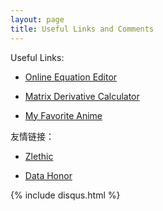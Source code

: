 ```yaml
---
layout: page
title: Useful Links and Comments
---
```


Useful Links:

- [Online Equation Editor](https://www.codecogs.com/latex/eqneditor.php)


- [Matrix Derivative Calculator](http://www.matrixcalculus.org/)


- [My Favorite Anime](https://www.imdb.com/title/tt1298820/?ref_=tt_rec_tt)

友情链接：

- [Zlethic](http://zlethic.com/)

- [Data Honor](http://datahonor.com/)

{% include disqus.html %}
